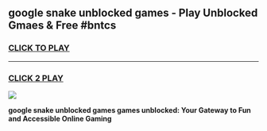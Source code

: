 
## google snake unblocked games - Play Unblocked Gmaes & Free #bntcs
<h3>
<a href="https://premium.freeplayer.one?title=google_snake_unblocked_games&ref=01M">CLICK TO PLAY</a></h3>
<hr>

<h3>
<a href="https://premium.freeplayer.one?title=google_snake_unblocked_games&ref=01M">CLICK 2 PLAY</a>
  
</h3>

<a href="https://premium.freeplayer.one?title=google_snake_unblocked_games&ref=01M"><img src="https://clearcache.store/games.png"></a>


**google snake unblocked games games unblocked: Your Gateway to Fun and Accessible Online Gaming**
